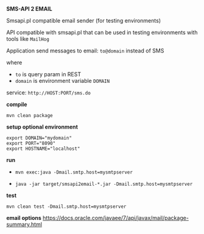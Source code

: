 **SMS-API 2 EMAIL**

Smsapi.pl compatible email sender (for testing environments)

API compatible with smsapi.pl that can be used in testing environments with tools like `MailHog`

Application send messages to email: `to@domain` instead of SMS

where
- `to` is query param in REST
- `domain` is environment variable `DOMAIN`

service: `http://HOST:PORT/sms.do`

**compile**

`mvn clean package`

**setup optional environment**
```
export DOMAIN="mydomain"
export PORT="8090"
export HOSTNAME="localhost"
```

**run**

- `mvn exec:java -Dmail.smtp.host=mysmtpserver`

- `java -jar target/smsapi2email-*.jar -Dmail.smtp.host=mysmtpserver`

**test**

`mvn clean test -Dmail.smtp.host=mysmtpserver`

**email options**
<https://docs.oracle.com/javaee/7/api/javax/mail/package-summary.html>
